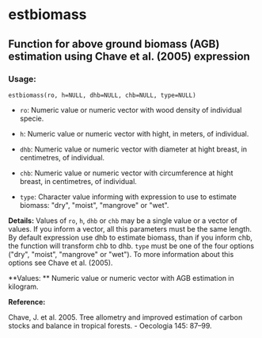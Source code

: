 # estbiomass

## Function for above ground biomass (AGB) estimation using Chave et al. (2005) expression

### Usage:

`estbiomass(ro, h=NULL, dhb=NULL, chb=NULL, type=NULL)`

* `ro`:  Numeric value or numeric vector with wood density of individual specie.

* `h`:	Numeric value or numeric vector with hight, in meters, of individual.

* `dhb`:	Numeric value or numeric vector with diameter at hight breast, in centimetres, of individual.

* `chb`:  Numeric value or numeric vector with circumference at hight breast, in centimetres, of individual.

* `type`: Character value informing with expression to use to estimate biomass: "dry", "moist", "mangrove" or "wet".

**Details:** Values of `ro`, `h`, `dhb` or `chb` may be a single value or a vector of values. If you inform a vector, all this parameters must be the same length. By default expression use dhb to estimate biomass, than if you inform chb, the function will transform chb to dhb. `type` must be one of the four options ("dry", "moist", "mangrove" or "wet"). To more information about this options see Chave et al. (2005).

**Values: ** Numeric value or numeric vector with AGB estimation in kilogram.

**Reference:**

Chave, J. et al. 2005. Tree allometry and improved estimation of carbon stocks and balance in tropical forests. - Oecologia 145: 87–99.
